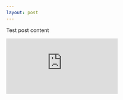 ```yaml
---
layout: post
---
```


Test post content


![](https://github.com/fmsnew/SciGraphVis/blob/master/images/mockup_graph.pdf)